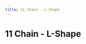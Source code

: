 ```yaml
---
title: 11 Chain - L-Shape
---
```

# 11 Chain - L-Shape
<ClientOnly>
<AssetLoader :reloadOnce="true" />
<GameSlides :jsonFileToLoad="'lshape/11chain_lshape_nov2.json'" :useRandomSeed="false" :useManualData="false" :replay="true"></GameSlides>

</ClientOnly>
